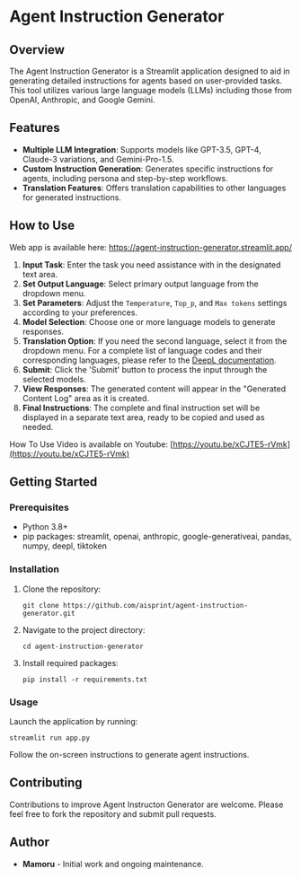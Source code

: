# Agent Instruction Generator

## Overview

The Agent Instruction Generator is a Streamlit application designed to aid in generating detailed instructions for agents based on user-provided tasks. This tool utilizes various large language models (LLMs) including those from OpenAI, Anthropic, and Google Gemini.

## Features

- **Multiple LLM Integration**: Supports models like GPT-3.5, GPT-4, Claude-3 variations, and Gemini-Pro-1.5.
- **Custom Instruction Generation**: Generates specific instructions for agents, including persona and step-by-step workflows.
- **Translation Features**: Offers translation capabilities to other languages for generated instructions.

## How to Use

Web app is available here: https://agent-instruction-generator.streamlit.app/

1. **Input Task**: Enter the task you need assistance with in the designated text area.
2. **Set Output Language**: Select primary output language from the dropdown menu.
3. **Set Parameters**: Adjust the `Temperature`, `Top_p`, and `Max tokens` settings according to your preferences.
4. **Model Selection**: Choose one or more language models to generate responses.
5. **Translation Option**: If you need the second language, select it from the dropdown menu. For a complete list of language codes and their corresponding languages, please refer to the [DeepL documentation](https://developers.deepl.com/docs/resources/supported-languages). 
6. **Submit**: Click the 'Submit' button to process the input through the selected models.
7. **View Responses**: The generated content will appear in the "Generated Content Log" area as it is created.
8. **Final Instructions**: The complete and final instruction set will be displayed in a separate text area, ready to be copied and used as needed.

How To Use Video is available on Youtube: [https://youtu.be/xCJTE5-rVmk](https://youtu.be/xCJTE5-rVmk)

## Getting Started

### Prerequisites

- Python 3.8+
- pip packages: streamlit, openai, anthropic, google-generativeai, pandas, numpy, deepl, tiktoken

### Installation

1. Clone the repository:
   ```
   git clone https://github.com/aisprint/agent-instruction-generator.git
   ```
2. Navigate to the project directory:
   ```
   cd agent-instruction-generator
   ```
3. Install required packages:
   ```
   pip install -r requirements.txt
   ```

### Usage

Launch the application by running:
```
streamlit run app.py
```
Follow the on-screen instructions to generate agent instructions.

## Contributing

Contributions to improve Agent Instructon Generator are welcome. Please feel free to fork the repository and submit pull requests.

## Author

- **Mamoru** - Initial work and ongoing maintenance.

